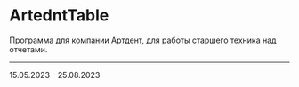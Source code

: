 # ArtedntTable

Программа для компании Артдент, для работы старшего техника над отчетами.

---

15.05.2023 - 25.08.2023
